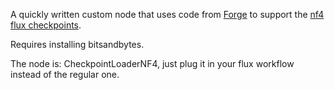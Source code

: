 A quickly written custom node that uses code from [Forge](https://github.com/lllyasviel/stable-diffusion-webui-forge) to support the [nf4 flux checkpoints](https://huggingface.co/lllyasviel/flux1-dev-bnb-nf4/blob/main/flux1-dev-bnb-nf4.safetensors).

Requires installing bitsandbytes.

The node is: CheckpointLoaderNF4, just plug it in your flux workflow instead of the regular one.
